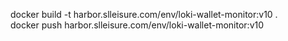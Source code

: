 

docker build -t harbor.slleisure.com/env/loki-wallet-monitor:v10 .   
docker push harbor.slleisure.com/env/loki-wallet-monitor:v10